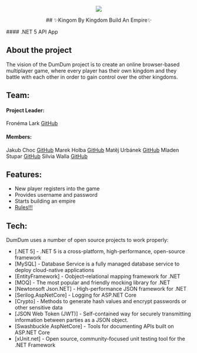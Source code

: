 <p align="center">
<img src="https://i.ibb.co/3rm0GB6/logo-mali.png">
</p>

<p align="center">
## ✨Kingom By Kingdom Build An Empire✨
</p>
#### .NET 5 API App

## About the project
The vision of the DumDum project is to create an online browser-based multiplayer game, where every player has their own kingdom and they battle with each other in order to gain control over the other kingdoms. 

## Team:
#### Project Leader:
Fronéma Lark [GitHub](https://github.com/Fronema)
#### Members:
Jakub Choc [GitHub](https://github.com/jakubchoc)
Marek Holba [GitHub](https://github.com/marapivas)
Matěj  Urbánek [GitHub](https://github.com/MatUrb2)
Mladen Stupar [GitHub](https://github.com/stmlad)
Silvia Walla [GitHub](https://github.com/wuwime)

## Features:
- New player registers into the game 
- Provides username and password 
- Starts building an empire
- [Rules!!!](https://github.com/green-fox-academy/DumDum/blob/master/DumDum/DumDum_Rules.txt) 

## Tech:
DumDum uses a number of open source projects to work properly:

- [.NET 5] - .NET 5 is a cross-platform, high-performance, open-source framework
- [MySQL] - Database Service is a fully managed database service to deploy cloud-native applications
- [EntityFramework] - Oobject–relational mapping framework for .NET
- [MOQ] - The most popular and friendly mocking library for .NET
- [Newtonsoft Json.NET] - High-performance JSON framework for .NET
- [Serilog.AspNetCore] - Logging for ASP.NET Core
- [Crypto] - Methods to generate hash values and encrypt passwords or other sensitive data
- [JSON Web Token (JWT)] - Self-contained way for securely transmitting information between parties as a JSON object.
- [Swashbuckle AspNetCore] - Tools for documenting APIs built on ASP.NET Core
- [xUnit.net] - Open source, community-focused unit testing tool for the .NET Framework
